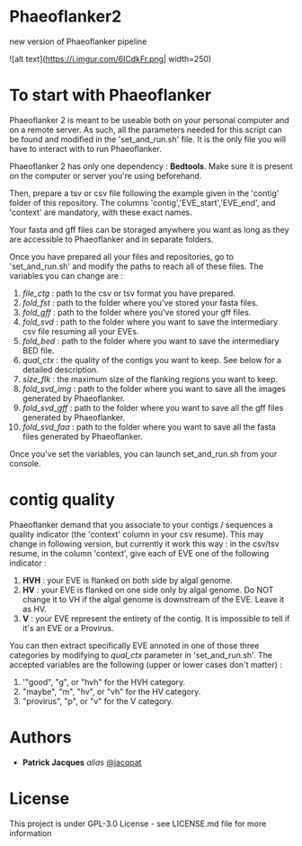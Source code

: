 # Phaeoflanker2
new version of Phaeoflanker pipeline

![alt text](https://i.imgur.com/6ICdkFr.png| width=250)

# To start with Phaeoflanker
Phaeoflanker 2 is meant to be useable both on your personal computer and on a remote server. As such, all the parameters needed for this script can be found and modified in the 'set_and_run.sh' file. It is the only file you will have to interact with to run Phaeoflanker.

Phaeoflanker 2 has only one dependency : **Bedtools**. Make sure it is present on the computer or server you're using beforehand.

Then, prepare a tsv or csv file following the example given in the 'contig' folder of this repository. The columns  'contig','EVE_start','EVE_end', and 'context' are mandatory, with these exact names.

Your fasta and gff files can be storaged anywhere you want as long as they are accessible to Phaeoflanker and in separate folders.

Once you have prepared all your files and repositories, go to 'set_and_run.sh' and modify the paths to reach all of these files. The variables you can change are :

1) *file_ctg* : path to the csv or tsv format you have prepared.
2) *fold_fst* : path to the folder where you've stored your fasta files.
3) *fold_gff* : path to the folder where you've stored your gff files.
4) *fold_svd* : path to the folder where you want to save the intermediary csv file resuming all your EVEs.
5) *fold_bed* : path to the folder where you want to save the intermediary BED file.
6) *qual_ctx* : the quality of the contigs you want to keep. See below for a detailed description.
7) *size_flk* : the maximum size of the flanking regions you want to keep.
8) *fold_svd_img* : path to the folder where you want to save all the images generated by Phaeoflanker.
9) *fold_svd_gff* : path to the folder where you want to save all the gff files generated by Phaeoflanker.
10) *fold_svd_faa* : path to the folder where you want to save all the fasta files generated by Phaeoflanker.

Once you've set the variables, you can launch set_and_run.sh from your console.

# contig quality
Phaeoflanker demand that you associate to your contigs / sequences a quality indicator (the 'context' column in your csv resume). This may change in following version, but currently it work this way :
in the csv/tsv resume, in the column 'context', give each of EVE one of the following indicator :

1) **HVH** : your EVE is flanked on both side by algal genome.
2) **HV** : your EVE is flanked on one side only by algal genome. Do NOT change it to VH if the algal genome is downstream of the EVE. Leave it as HV.
3) **V** : your EVE represent the entirety of the contig. It is impossible to tell if it's an EVE or a Provirus.

You can then extract specifically EVE annoted in one of those three categories by modifying to *qual_ctx* parameter in 'set_and_run.sh'. The accepted variables are the following (upper or lower cases don't matter) :

1) '"good", "g", or "hvh" for the HVH category.
2) "maybe", "m", "hv", or "vh" for the HV category.
3) "provirus", "p", or "v" for the V category.

# Authors
* **Patrick Jacques** _alias_ [@jacqpat](https://github.com/jacqpat)

# License
This project is under GPL-3.0 License - see LICENSE.md file for more information
